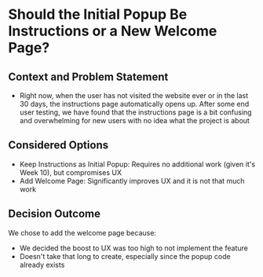 # Should the Initial Popup Be Instructions or a New Welcome Page?

## Context and Problem Statement

* Right now, when the user has not visited the website ever or in the last 30 days, the instructions page automatically opens up. After some end user testing, we have found that the instructions page is a bit confusing and overwhelming for new users with no idea what the project is about

## Considered Options

* Keep Instructions as Initial Popup: Requires no additional work (given it's Week 10), but compromises UX
* Add Welcome Page: Significantly improves UX and it is not that much work

## Decision Outcome

We chose to add the welcome page because:
  * We decided the boost to UX was too high to not implement the feature
  * Doesn't take that long to create, especially since the popup code already exists